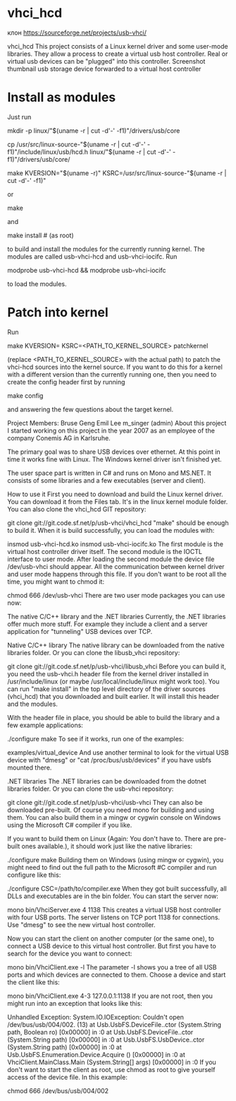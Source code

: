# vhci_hcd

клон https://sourceforge.net/projects/usb-vhci/

vhci_hcd
This project consists of a Linux kernel driver and some user-mode libraries. They allow a process to create a virtual usb host controller. Real or virtual usb devices can be "plugged" into this controller.
Screenshot thumbnail
usb storage device forwarded to a virtual host controller

Install as modules
==================

Just run

  mkdir -p linux/"$(uname -r | cut -d'-' -f1)"/drivers/usb/core

  cp /usr/src/linux-source-"$(uname -r | cut -d'-' -f1)"/include/linux/usb/hcd.h linux/"$(uname -r | cut -d'-' -f1)"/drivers/usb/core/

  make KVERSION="$(uname -r)" KSRC=/usr/src/linux-source-"$(uname -r | cut -d'-' -f1)"

or

  make

and

  make install   # (as root)

to build and install the modules for the currently running kernel.
The modules are called usb-vhci-hcd and usb-vhci-iocifc. Run

  modprobe usb-vhci-hcd &&
  modprobe usb-vhci-iocifc

to load the modules.



Patch into kernel
=================

Run

  make KVERSION=<VERSION> KSRC=<PATH_TO_KERNEL_SOURCE> patchkernel

(replace <PATH_TO_KERNEL_SOURCE> with the actual path) to patch the vhci-hcd
sources into the kernel source. If you want to do this for a kernel with a
different version than the currently running one, then you need to create
the config header first by running

  make config

and answering the few questions about the target kernel.




Project Members:
Bruse Geng
Emil Lee
m_singer (admin)
About this project
I started working on this project in the year 2007 as an employee of the company Conemis AG in Karlsruhe.

The primary goal was to share USB devices over ethernet. At this point in time it works fine with Linux. The Windows kernel driver isn't finished yet.

The user space part is written in C# and runs on Mono and MS.NET. It consists of some libraries and a few executables (server and client).

How to use it
First you need to download and build the Linux kernel driver. You can download it from the Files tab. It's in the linux kernel module folder. You can also clone the vhci_hcd GIT repository:

git clone git://git.code.sf.net/p/usb-vhci/vhci_hcd
"make" should be enough to build it. When it is build successfully, you can load the modules with:

insmod usb-vhci-hcd.ko
insmod usb-vhci-iocifc.ko
The first module is the virtual host controller driver itself. The second module is the IOCTL interface to user mode. After loading the second module the device file /dev/usb-vhci should appear. All the communication between kernel driver and user mode happens through this file. If you don't want to be root all the time, you might want to chmod it:

chmod 666 /dev/usb-vhci
There are two user mode packages you can use now:

The native C/C++ library and
the .NET libraries
Currently, the .NET libraries offer much more stuff. For example they include a client and a server application for "tunneling" USB devices over TCP.

Native C/C++ library
The native library can be downloaded from the native libraries folder. Or you can clone the libusb_vhci repository:

git clone git://git.code.sf.net/p/usb-vhci/libusb_vhci
Before you can build it, you need the usb-vhci.h header file from the kernel driver installed in /usr/include/linux (or maybe /usr/local/include/linux might work too). You can run "make install" in the top level directory of the driver sources (vhci_hcd) that you downloaded and built earlier. It will install this header and the modules.

With the header file in place, you should be able to build the library and a few example applications:

./configure
make
To see if it works, run one of the examples:

examples/virtual_device
And use another terminal to look for the virtual USB device with "dmesg" or "cat /proc/bus/usb/devices" if you have usbfs mounted there.

.NET libraries
The .NET libraries can be downloaded from the dotnet libraries folder. Or you can clone the usb-vhci repository:

git clone git://git.code.sf.net/p/usb-vhci/usb-vhci
They can also be downloaded pre-built. Of course you need mono for building and using them. You can also build them in a mingw or cygwin console on Windows using the Microsoft C# compiler if you like.

If you want to build them on Linux (Again: You don't have to. There are pre-built ones available.), it should work just like the native libraries:

./configure
make
Building them on Windows (using mingw or cygwin), you might need to find out the full path to the Microsoft #C compiler and run configure like this:

./configure CSC=/path/to/compiler.exe
When they got built successfully, all DLLs and executables are in the bin folder. You can start the server now:

mono bin/VhciServer.exe 4 1138
This creates a virtual USB host controller with four USB ports. The server listens on TCP port 1138 for connections. Use "dmesg" to see the new virtual host controller.

Now you can start the client on another computer (or the same one), to connect a USB device to this virtual host controller. But first you have to search for the device you want to connect:

mono bin/VhciClient.exe -l
The parameter -l shows you a tree of all USB ports and which devices are connected to them. Choose a device and start the client like this:

mono bin/VhciClient.exe 4-3 127.0.0.1:1138
If you are not root, then you might run into an exception that looks like this:

Unhandled Exception:
System.IO.IOException: Couldn't open /dev/bus/usb/004/002. (13)
  at Usb.UsbFS.DeviceFile..ctor (System.String path, Boolean ro) [0x00000] in <filename unknown>:0
  at Usb.UsbFS.DeviceFile..ctor (System.String path) [0x00000] in <filename unknown>:0
  at Usb.UsbFS.UsbDevice..ctor (System.String path) [0x00000] in <filename unknown>:0
  at Usb.UsbFS.Enumeration.Device.Acquire () [0x00000] in <filename unknown>:0
  at VhciClient.MainClass.Main (System.String[] args) [0x00000] in <filename unknown>:0
If you don't want to start the client as root, use chmod as root to give yourself access of the device file. In this example:

chmod 666 /dev/bus/usb/004/002

